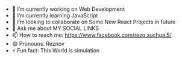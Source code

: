 ### 

- 🔭 I’m currently working on Web Development
- 🌱 I’m currently learning JavaScript
- 👯 I’m looking to collaborate on Some New React Projects in future
- 💬 Ask me about MY SOCIAL LINKS
- 📫 How to reach me: https://www.facebook.com/rezo.xuchua.5/
- 😄 Pronouns: Reznov
- ⚡ Fun fact: This World is simulation
